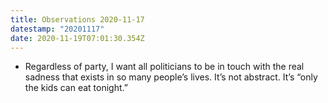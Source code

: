 ```yaml
---
title: Observations 2020-11-17
datestamp: "20201117"
date: 2020-11-19T07:01:30.354Z
---
```

- Regardless of party, I want all politicians to be in touch with the real sadness that exists in so many people’s lives. It’s not abstract. It’s “only the kids can eat tonight.”